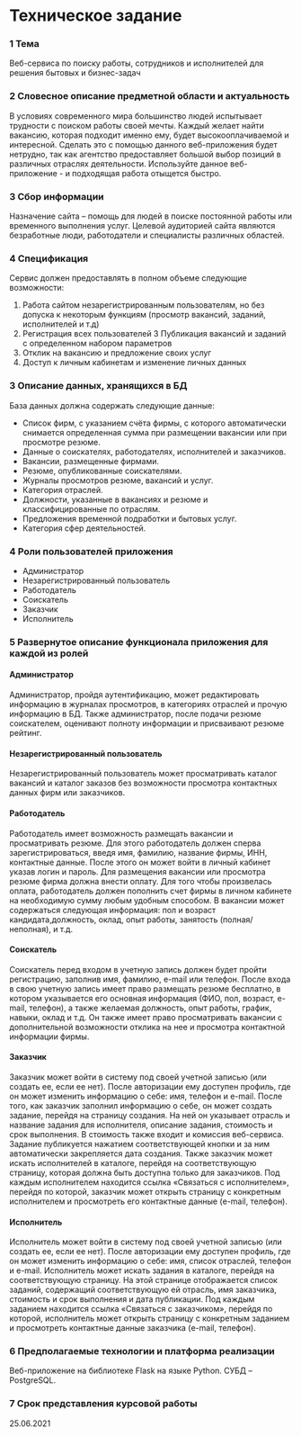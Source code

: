# Техническое задание

### 1 Тема
Веб-сервиса по поиску работы, сотрудников и исполнителей для решения бытовых и бизнес-задач

### 2 Словесное описание предметной области и актуальность 

В условиях современного мира большинство людей испытывает трудности с поиском работы своей мечты. Каждый желает найти вакансию, которая подходит именно ему, будет высокооплачиваемой и интересной. Сделать это с помощью данного веб-приложения будет нетрудно, так как агентство предоставляет большой выбор позиций в различных отраслях деятельности. Используйте данное веб-приложение - и подходящая работа отыщется быстро.

### 3 Сбор информации

Назначение сайта – помощь для людей в поиске постоянной работы или временного выполнения услуг. Целевой аудиторией сайта являются безработные люди, работодатели и специалисты различных областей.

### 4 Спецификация

Сервис должен предоставлять в полном объеме следующие возможности:
1) Работа сайтом незарегистрированным пользователям, но без допуска к некоторым функциям (просмотр вакансий, заданий, исполнителей и т.д)
2) Регистрация всех пользователей
3 Публикация вакансий и заданий с определенном набором параметров
4) Отклик на вакансию и предложение своих услуг
5) Доступ к личным кабинетам и изменение личных данных

### 3 Описание данных, хранящихся в БД
База данных должна содержать следующие данные:

* Список фирм, с указанием счёта фирмы, с которого автоматически снимается определенная сумма при размещении вакансии или при просмотре резюме.
* Данные о соискателях, работодателях, исполнителей и заказчиков.
* Вакансии, размещенные фирмами.
* Резюме, опубликованные соискателями.
* Журналы просмотров резюме, вакансий и услуг.
* Категория отраслей.
* Должности, указанные в вакансиях и резюме и классифицированные по отраслям.
* Предложения временной подработки и бытовых услуг.
* Категория сфер деятельностей. 

### 4 Роли пользователей приложения
* Администратор
* Незарегистрированный пользователь
* Работодатель
* Соискатель
* Заказчик
* Исполнитель

### 5 Развернутое описание функционала приложения для каждой из ролей

 #### Администратор
Администратор, пройдя аутентификацию, может редактировать информацию в журналах просмотров, в категориях отраслей и прочую информацию в БД. Также администратор, после подачи резюме соискателем, оценивают полноту информации и присваивают резюме рейтинг.

 #### Незарегистрированный пользователь
 Незарегистрированный пользователь может просматривать каталог вакансий и каталог заказов без возможности просмотра контактных данных фирм или заказчиков.

 #### Работодатель
 Работодатель имеет возможность размещать вакансии и просматривать резюме. Для этого работодатель должен сперва зарегистрироваться, введя имя, фамилию, название фирмы, ИНН, контактные данные. После этого он может войти в личный кабинет указав логин и пароль. Для размещения вакансии или просмотра резюме фирма должна внести оплату. Для того чтобы произвелась оплата, работодатель должен пополнить счет фирмы в личном кабинете на необходимую сумму любым удобным способом. В вакансии может содержаться следующая информация: пол и возраст кандидата,должность, оклад, опыт работы, занятость (полная/неполная), и т.д.

 #### Соискатель
 Соискатель перед входом в учетную запись должен будет пройти регистрацию, заполнив имя, фамилию, e-mail или телефон. После входа в свою учетную запись имеет право размещать резюме бесплатно, в котором указывается его основная информация (ФИО, пол, возраст, e-mail, телефон), а также желаемая должность, опыт работы, график, навыки, оклад и т.д. Он также имеет право просматривать вакансии с дополнительной возможности отклика на нее и просмотра контактной информации фирмы.

 #### Заказчик
 Заказчик может войти в систему под своей учетной записью (или создать ее, если ее нет). После авторизации ему доступен профиль, где он может изменить информацию о себе: имя, телефон и e-mail. После того, как заказчик заполнил информацию о себе, он может создать задание, перейдя на страницу создания. На ней он указывает отрасль и название задания для исполнителя, описание задания, стоимость и срок выполнения. В стоимость также входит и комиссия веб-сервиса. Задание публикуется нажатием соответствующей кнопки и за ним автоматически закрепляется дата создания. Также заказчик может искать исполнителей в каталоге, перейдя на соответствующую страницу, которая должна быть доступна только для заказчиков. Под каждым исполнителем находится ссылка «Связаться с исполнителем», перейдя по которой, заказчик может открыть страницу с конкретным исполнителем и просмотреть его контактные данные (e-mail, телефон).

 #### Исполнитель
 Исполнитель может войти в систему под своей учетной записью (или создать ее, если ее нет). После авторизации ему доступен профиль, где он может изменить информацию о себе: имя, список отраслей, телефон и e-mail. Исполнитель может искать задания в каталоге, перейдя на соответствующую страницу. На этой странице отображается список заданий, содержащий соответствующую ей отрасль, имя заказчика, стоимость и срок выполнения и дата публикации.  Под каждым заданием находится ссылка «Связаться с заказчиком», перейдя по которой, исполнитель может открыть страницу с конкретным заданием и просмотреть контактные данные заказчика (e-mail, телефон).

### 6 Предполагаемые технологии и платформа реализации

Веб-приложение на библиотеке Flask на языке Python. СУБД – PostgreSQL.


### 7 Срок представления курсовой работы
25.06.2021